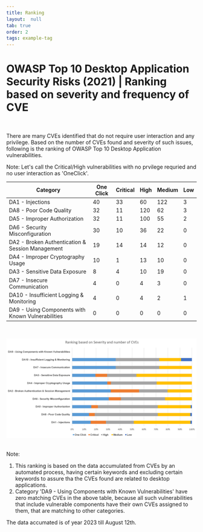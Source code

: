 ```yaml
---
title: Ranking
layout:  null
tab: true
order: 2
tags: example-tag
---
```



# <a name="div-severitybasedranking" > </a>
# OWASP Top 10 Desktop Application Security Risks (2021) | Ranking based on severity and frequency of CVE
<br/>

There are many CVEs identified that do not require user interaction and any privilege. Based on the number of CVEs found and severity of such issues, following is the ranking of OWASP Top 10 Desktop Application vulnerabilities.

Note: Let's call the Critical/High vulnerabilities with no prvilege requried and no user interaction as 'OneClick'.

| Category | One Click | Critical | High | Medium | Low |
|---|---|---|---|---|---|
| DA1 - Injections | 40 | 33 | 60 | 122 | 3 |
| DA8 - Poor Code Quality | 32 | 11 | 120 | 62 | 3 |
| DA5 - Improper Authorization | 32 | 11 | 100 | 55 | 2 |
| DA6 - Security Misconfiguration | 30 | 10 | 36 | 22 | 0 |
| DA2 - Broken Authentication & Session Management | 19 | 14 | 14 | 12 | 0 |
| DA4 - Improper Cryptography Usage | 10 | 1 | 13 | 10 | 0 |
| DA3 - Sensitive Data Exposure | 8 | 4 | 10 | 19 | 0 |
| DA7 - Insecure Communication | 4 | 0 | 4 | 3 | 0 |
| DA10 - Insufficient Logging & Monitoring | 4 | 0 | 4 | 2 | 1 |
| DA9 - Using Components with Known Vulnerabilities | 0 | 0 | 0 | 0 | 0 |
<br/>

![Graphical Representation](assets/images/ranking_chart.png)

<br/>
Note: 

1. This ranking is based on the data accumulated from CVEs by an automated process, having certain keywords and excluding certain keywords to assure tha the CVEs found are related to desktop applications.
2. Category 'DA9 - Using Components with Known Vulnerabilities' have zero matching CVEs in the above table, because all such vulnerabilities that include vulnerable components have their own CVEs assigned to them, that are matching to other categories.
   
The data accumated is of year 2023 till August 12th.

